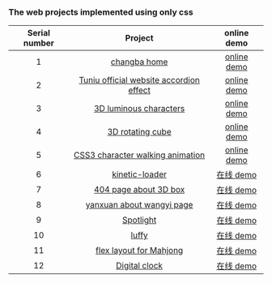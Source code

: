 
### The web projects implemented using only css

| Serial number |                                            Project                                            |                                online demo                                 |
| :--: | :-------------------------------------------------------------------------------------------: | :----------------------------------------------------------------------: |
|  1   | [changba home](https://github.com/eveningwater/my-web-projects/tree/master/CSS/1/) | [online demo](https://www.eveningwater.com/my-web-projects/CSS/1/) |
|  2   | [Tuniu official website accordion effect](https://github.com/eveningwater/my-web-projects/tree/master/CSS/2/) | [online demo](https://www.eveningwater.com/my-web-projects/CSS/2/) |
|  3   | [3D luminous characters](https://github.com/eveningwater/my-web-projects/tree/master/CSS/3/) | [online demo](https://www.eveningwater.com/my-web-projects/CSS/3/) |
|  4   | [3D rotating cube](https://github.com/eveningwater/my-web-projects/tree/master/CSS/4/) | [online demo](https://www.eveningwater.com/my-web-projects/CSS/4/) |
|  5   | [CSS3 character walking animation](https://github.com/eveningwater/my-web-projects/tree/master/CSS/5/) | [online demo](https://www.eveningwater.com/my-web-projects/CSS/5/) |
|  6   | [kinetic-loader](https://github.com/eveningwater/my-web-projects/tree/master/CSS/6/) | [在线 demo](https://www.eveningwater.com/my-web-projects/CSS/6/) |
|  7   | [404 page about 3D box](https://github.com/eveningwater/my-web-projects/tree/master/CSS/7/) | [在线 demo](https://www.eveningwater.com/my-web-projects/CSS/7/) |
|  8   | [yanxuan about wangyi page](https://github.com/eveningwater/my-web-projects/tree/master/CSS/8/) | [在线 demo](https://www.eveningwater.com/my-web-projects/CSS/8/) |
|  9   | [Spotlight](https://github.com/eveningwater/my-web-projects/tree/master/CSS/9/) | [在线 demo](https://www.eveningwater.com/my-web-projects/CSS/9/) |
|  10   | [luffy](https://github.com/eveningwater/my-web-projects/tree/master/CSS/10/) | [在线 demo](https://www.eveningwater.com/my-web-projects/CSS/10/) |
|  11   | [flex layout for Mahjong](https://github.com/eveningwater/my-web-projects/tree/master/CSS/11/) | [在线 demo](https://www.eveningwater.com/my-web-projects/CSS/11/) |
|  12   | [Digital clock](https://github.com/eveningwater/my-web-projects/tree/master/CSS/12/) | [在线 demo](https://www.eveningwater.com/my-web-projects/CSS/12/) |